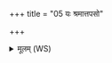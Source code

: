 +++
title = "05 यः श्रमात्तपसो"

+++
<details><summary>मूलम् (WS)</summary>

यः श्रमात्तपसो जातो लोकान् सर्वान् समानसे ।  
सोमं यश्चक्रे केवलं तस्मै ज्येष्ठाय ब्रह्मणे नमः ॥ ६ ॥
</details>